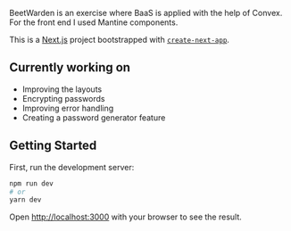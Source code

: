 BeetWarden is an exercise where BaaS is applied with the help of Convex. For the front end I used Mantine components.

This is a [Next.js](https://nextjs.org/) project bootstrapped with [`create-next-app`](https://github.com/vercel/next.js/tree/canary/packages/create-next-app).

## Currently working on

* Improving the layouts
* Encrypting passwords
* Improving error handling
* Creating a password generator feature

## Getting Started

First, run the development server:

```bash
npm run dev
# or
yarn dev
```
Open [http://localhost:3000](http://localhost:3000) with your browser to see the result.



